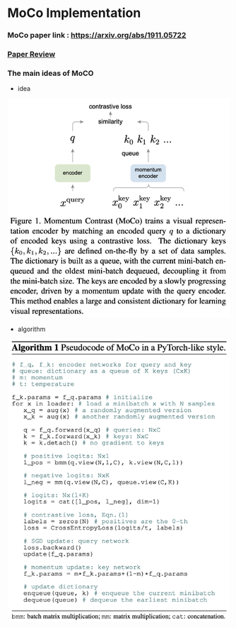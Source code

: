 # MoCo Implementation  

### MoCo paper link : https://arxiv.org/abs/1911.05722  

### [Paper Review](https://github.com/Sangh0/Self-Supervised-Learning/blob/main/MoCo/moco_paper_review.ipynb)  

### The main ideas of MoCO  
- idea  
<img src = "https://github.com/Sangh0/Self-Supervised-Learning/blob/main/MoCo/figure/figure1.png?raw=true">  

- algorithm  
<img src = "https://github.com/Sangh0/Self-Supervised-Learning/blob/main/MoCo/figure/algorithm1.png?raw=true">  
